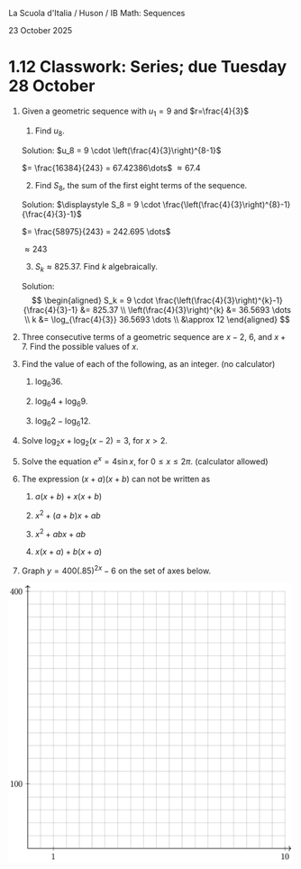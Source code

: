 La Scuola d'Italia / Huson / IB Math: Sequences 

23 October 2025

# 1.12 Classwork: Series; due Tuesday 28 October

1. Given a geometric sequence with $u_1=9$ and $r=\frac{4}{3}$

    1. Find $u_8$.

    Solution: 
    $u_8 = 9 \cdot \left(\frac{4}{3}\right)^{8-1}$

    $= \frac{16384}{243} = 67.42386\dots$
    $\approx  67.4$

    2. Find $S_8$, the sum of the first eight terms of the sequence.

    Solution:
    $\displaystyle S_8 = 9 \cdot \frac{\left(\frac{4}{3}\right)^{8}-1}{\frac{4}{3}-1}$

    $= \frac{58975}{243} = 242.695 \dots$

    $\approx 243$

    3. $S_k \approx 825.37$. Find $k$ algebraically.

    Solution:
        $$
        \begin{aligned}
        S_k = 9 \cdot \frac{\left(\frac{4}{3}\right)^{k}-1}{\frac{4}{3}-1} &= 825.37 \\
        \left(\frac{4}{3}\right)^{k} &= 36.5693 \dots \\
        k &= \log_{\frac{4}{3}} 36.5693 \dots  \\
                &\approx 12
        \end{aligned}
        $$

2. Three consecutive terms of a geometric sequence are $x-2$, 6, and $x+7$. 
    Find the possible values of $x$.

3. Find the value of each of the following, as an integer. (no calculator)

    1. $\log_6 36$.

    2. $\log_6 4 + \log_6 9$.

    3. $\log_6 2 - \log_6 12$.

4. Solve $\log_2 x + \log_2 (x-2) = 3$, for $x>2$.

5. Solve the equation $e^x = 4 \sin x$, for $0 \leq x \leq 2 \pi$. (calculator allowed)

6. The expression $(x + a)(x + b)$ can not be written as

    1. $a(x + b)+ x(x + b)$

    2. $x^2 + (a + b)x + ab$

    3. $x^2 + abx + ab$

    4. $x(x + a)+ b(x + a)$

7. Graph $y=400(.85)^{2x}-6$ on the set of axes below.

![](../graphics/grid-10x400.png)

